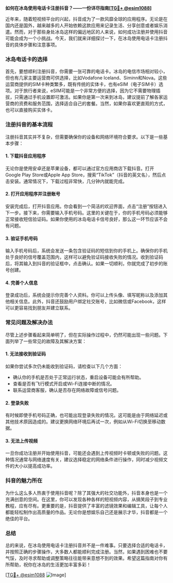 **如何在冰岛使用电话卡注册抖音？——一份详尽指南[[TG💪+ @esim1088](https://t.me/s/esim1088)]**

近年来，随着短视频平台的兴起，抖音成为了一款风靡全球的应用程序。无论是在国内还是国外，越来越多的人开始依赖这款应用来记录生活、分享创意或者娱乐消遣。然而，对于那些身处冰岛这样的偏远地区的人来说，如何成功注册并使用抖音可能会成为一个小挑战。今天，我们就来详细探讨一下，在冰岛使用电话卡注册抖音的具体步骤和注意事项。

### 冰岛电话卡的选择

首先，要想顺利注册抖音，你需要一张可靠的电话卡。冰岛的电信市场相对较小，但也有几家主要运营商可供选择，比如Vodafone Iceland、Siminn和Nova。这些运营商提供的SIM卡种类繁多，既有传统的实体卡，也有eSIM（电子SIM卡）选项。对于旅行者来说，eSIM可能是一个非常方便的选择，因为它不需要物理插拔，只需通过手机设置即可激活。如果你是第一次来到冰岛，建议提前了解各家运营商的资费和服务范围，选择适合自己的套餐。当然，如果你喜欢更直观的方式，也可以直接购买实体卡。

### 注册抖音的基本流程

注册抖音其实并不复杂，但需要确保你的设备和网络环境符合要求。以下是一些基本步骤：

#### 1. 下载抖音应用程序
无论你是使用安卓还是苹果设备，都可以通过官方应用商店下载抖音。打开Google Play Store或Apple App Store，搜索“TikTok”（抖音的英文名），然后点击安装。通常情况下，下载过程非常快，几分钟内就能完成。

#### 2. 打开应用程序并注册账号
安装完成后，打开抖音应用。你会看到一个简洁的欢迎界面，点击“注册”按钮进入下一步。接下来，你需要输入手机号码。这里的关键在于，你的手机号码必须能够正常接收短信验证码。如果你使用的冰岛电话卡信号良好，那么这一环节应该不会有问题。

#### 3. 验证手机号码
输入手机号码后，系统会发送一条包含验证码的短信到你的手机上。确保你的手机处于良好的信号覆盖范围内，这样可以避免验证码接收失败的情况。收到验证码后，将其输入到抖音的验证框中，点击确认。如果一切顺利，你就完成了初步的账号创建。

#### 4. 完善个人信息
登录成功后，系统会提示你完善个人资料。你可以上传头像、填写昵称以及添加其他相关信息。此外，抖音还鼓励用户绑定社交账号，比如微信或Facebook，这样可以更容易找到朋友并建立联系。

### 常见问题及解决办法

尽管上述步骤看起来简单明了，但在实际操作过程中，仍然可能出现一些问题。下面列举了一些常见的故障及其解决方案：

#### 1. 无法接收到验证码
如果你尝试多次仍未能收到验证码，请检查以下几个方面：
   - 确认你的手机是否处于正常运行状态，重启设备可能会有所帮助。
   - 查看是否有飞行模式开启或Wi-Fi连接中断的情况。
   - 联系运营商客服，确认是否存在网络故障或信号问题。

#### 2. 登录失败
有时候即使手机号码正确，也可能出现登录失败的情况。这可能是由于网络延迟或其他技术原因造成的。建议更换网络环境后再试一次，例如从Wi-Fi切换至移动数据。

#### 3. 无法上传视频
一旦你成功注册并开始使用抖音，可能还会遇到上传视频时卡顿或失败的问题。这种情况通常与网络速度有关，建议选择稳定的网络条件进行操作，同时减少视频文件的大小以提高成功率。

### 抖音的魅力所在

为什么这么多人热衷于使用抖音呢？除了其强大的社交功能外，抖音本身也是一个充满创意的空间。在这里，你可以发现各种各样的短视频内容，从搞笑段子到专业教程，应有尽有。更重要的是，抖音提供了丰富的滤镜效果和编辑工具，让每个人都能轻松制作出高质量的作品。无论你是想娱乐自己还是展示才华，抖音都是一个绝佳的平台。

### 总结

总的来说，在冰岛使用电话卡注册抖音并不是一件难事。只要选择合适的电话卡，并按照正确的步骤操作，大多数人都能顺利完成注册。当然，如果遇到困难也不要气馁，及时寻求帮助或调整策略往往能带来意想不到的效果。希望这篇指南对你有所帮助，祝你在冰岛的生活更加丰富多彩！

[[TG💪+ @esim1088](https://t.me/s/esim1088) ![Image](https://i.postimg.cc/4NQfJmqS/Snipaste-2025-05-13-00-14-12.png)]